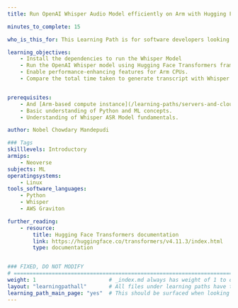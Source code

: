 ```yaml
---
title: Run OpenAI Whisper Audio Model efficiently on Arm with Hugging Face Transformers

minutes_to_complete: 15

who_is_this_for: This Learning Path is for software developers looking to run the Whisper automatic speech recognition (ASR) model efficiently. You will use an Arm-based cloud instance to run and build speech transcription based applications.

learning_objectives:
    - Install the dependencies to run the Whisper Model
    - Run the OpenAI Whisper model using Hugging Face Transformers framework.
    - Enable performance-enhancing features for Arm CPUs.
    - Compare the total time taken to generate transcript with Whisper.


prerequisites:
    - And [Arm-based compute instance](/learning-paths/servers-and-cloud-computing/intro/) with 32 cores, 8GB of RAM, and 32GB disk space running Ubuntu.
    - Basic understanding of Python and ML concepts.
    - Understanding of Whisper ASR Model fundamentals.

author: Nobel Chowdary Mandepudi

### Tags
skilllevels: Introductory
armips:
    - Neoverse
subjects: ML
operatingsystems:
    - Linux
tools_software_languages:
    - Python
    - Whisper
    - AWS Graviton

further_reading:
    - resource:
        title: Hugging Face Transformers documentation
        link: https://huggingface.co/transformers/v4.11.3/index.html
        type: documentation


### FIXED, DO NOT MODIFY
# ================================================================================
weight: 1                       # _index.md always has weight of 1 to order correctly
layout: "learningpathall"       # All files under learning paths have this same wrapper
learning_path_main_page: "yes"  # This should be surfaced when looking for related content. Only set for _index.md of learning path content.
---
```

